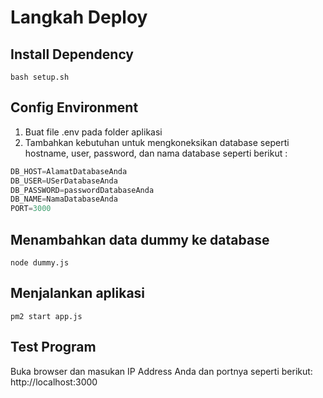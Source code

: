 # Langkah Deploy 
## Install Dependency
```
bash setup.sh
```
## Config Environment
1. Buat file .env pada folder aplikasi
2. Tambahkan kebutuhan untuk mengkoneksikan database seperti hostname, user, password, dan nama database seperti berikut :
```java
DB_HOST=AlamatDatabaseAnda
DB_USER=USerDatabaseAnda
DB_PASSWORD=passwordDatabaseAnda
DB_NAME=NamaDatabaseAnda
PORT=3000
```
## Menambahkan data dummy ke database
```
node dummy.js
```
## Menjalankan aplikasi 
```
pm2 start app.js
```
## Test Program
Buka browser dan masukan IP Address Anda dan portnya seperti berikut: http://localhost:3000
